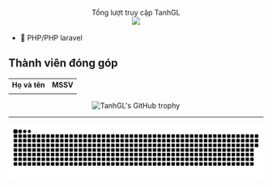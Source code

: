 <p align="center"> 
 Tổng lượt truy cập TanhGL<br>
  <img src="https://profile-counter.glitch.me/TanhGL/count.svg" />
</p>

- 📣  PHP/PHP laravel
                     
<html>

<body>

<h2>Thành viên đóng góp</h2>

<table style="width:100%">
  <tr>
    <th>Họ và tên</th>
    <th>MSSV</th>
    
  </tr>
  <tr>
    <td><strong></strong></td>
    <td><strong></strong></td>
   
  </tr>

</table>


<div align="center">
  <img src="https://github-profile-trophy.vercel.app/?username=TanhGL&column=-1" alt="TanhGL's GitHub trophy">
</div>

<hr>



<a href=#><img src="contributions.svg"></a>





